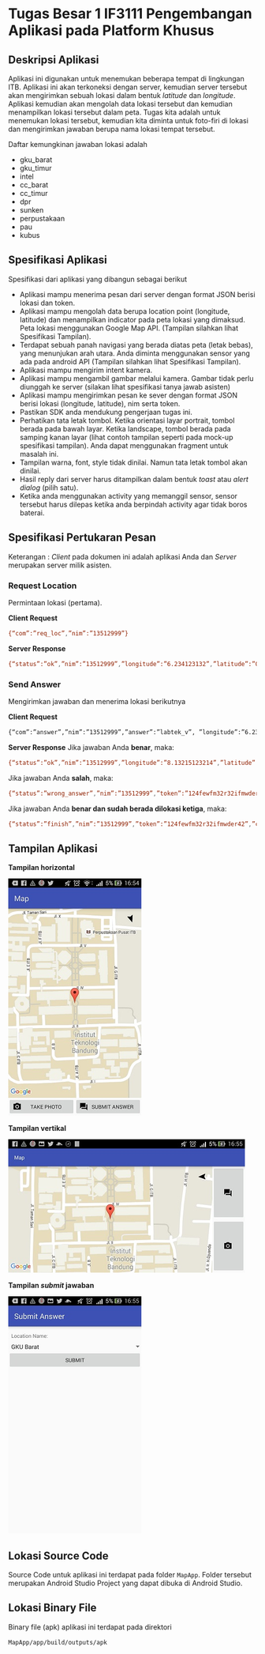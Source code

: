 ﻿# Tugas Besar 1 IF3111 Pengembangan Aplikasi pada Platform Khusus

## Deskripsi Aplikasi

Aplikasi ini digunakan untuk menemukan beberapa tempat di lingkungan ITB. Aplikasi ini akan terkoneksi dengan server, kemudian server tersebut akan mengirimkan sebuah lokasi dalam bentuk *latitude* dan *longitude*. Aplikasi kemudian akan mengolah data lokasi tersebut dan kemudian menampilkan lokasi tersebut dalam peta. Tugas kita adalah untuk menemukan lokasi tersebut, kemudian kita diminta untuk foto-firi di lokasi dan mengirimkan jawaban berupa nama lokasi tempat tersebut.

Daftar kemungkinan jawaban lokasi adalah

* gku_barat
* gku_timur
* intel
* cc_barat
* cc_timur
* dpr
* sunken
* perpustakaan
* pau
* kubus

## Spesifikasi Aplikasi

Spesifikasi dari aplikasi yang dibangun sebagai berikut

* Aplikasi mampu menerima pesan dari server dengan format JSON berisi lokasi dan token.
* Aplikasi mampu mengolah data berupa location point (longitude, latitude) dan menampilkan indicator pada peta lokasi yang dimaksud. Peta lokasi menggunakan Google Map API. (Tampilan silahkan lihat Spesifikasi Tampilan).
* Terdapat sebuah panah navigasi yang berada diatas peta (letak bebas), yang menunjukan arah utara. Anda diminta menggunakan sensor yang ada pada android API (Tampilan silahkan lihat Spesifikasi Tampilan).
* Aplikasi mampu mengirim intent kamera.
* Aplikasi mampu mengambil gambar melalui kamera. Gambar tidak perlu diunggah ke server (silakan lihat spesifikasi tanya jawab asisten)
* Aplikasi mampu mengirimkan pesan ke sever dengan format JSON berisi lokasi (longitude, latitude), nim serta token.
* Pastikan SDK anda mendukung pengerjaan tugas ini.
* Perhatikan tata letak tombol. Ketika orientasi layar portrait, tombol berada pada bawah layar. Ketika landscape, tombol berada pada samping kanan layar (lihat contoh tampilan seperti pada mock-up spesifikasi tampilan). Anda dapat menggunakan fragment untuk masalah ini.
* Tampilan warna, font, style tidak dinilai. Namun tata letak tombol akan dinilai.
* Hasil reply dari server harus ditampilkan dalam bentuk *toast* atau *alert dialog* (pilih satu).
* Ketika anda menggunakan activity yang memanggil sensor, sensor tersebut harus dilepas ketika anda berpindah activity agar tidak boros baterai.


## Spesifikasi Pertukaran Pesan
Keterangan : *Client* pada dokumen ini adalah aplikasi Anda dan *Server* merupakan server milik asisten.
### Request Location
Permintaan lokasi (pertama).

**Client Request**
```sh
{“com”:”req_loc”,”nim”:”13512999”}
```
**Server Response** 
```sh
{“status”:”ok”,”nim”:”13512999”,”longitude”:”6.234123132”,”latitude”:”0.1234123412”,”token”:”21nu2f2n3rh23diefef23hr23ew”}
```
### Send Answer
Mengirimkan jawaban dan menerima lokasi berikutnya

**Client Request**
```sh
{“com”:”answer”,”nim”:”13512999”,”answer”:”labtek_v”, ”longitude”:”6.234123132”,”latitude”:”0.1234123412”,”token”:”21nu2f2n3rh23diefef23hr23ew”}
```
**Server Response**
Jika jawaban Anda **benar**, maka:
```sh
{“status”:”ok”,”nim”:”13512999”,”longitude”:”8.13215123214”,”latitude”:”9.1234123412”,”token”:”124fewfm32r32ifmwder42”}
```
Jika jawaban Anda **salah**, maka:
```sh
{“status”:”wrong_answer”,”nim”:”13512999”,”token”:”124fewfm32r32ifmwder42”}
```
Jika jawaban Anda **benar dan sudah berada dilokasi ketiga**, maka:
```sh
{“status”:”finish”,”nim”:”13512999”,”token”:”124fewfm32r32ifmwder42”,”check”:1}
```
## Tampilan Aplikasi

**Tampilan horizontal**

![alt text](img/map_activity.jpg "Tampilan horizontal")

**Tampilan vertikal**

![alt text](img/map_activity-land.jpg "Tampilan vertikal")

**Tampilan *submit* jawaban**

![alt text](img/submit_answer_activity.jpg "Tampilan submit jawaban")



## Lokasi Source Code
Source Code untuk aplikasi ini terdapat pada folder `MapApp`. Folder tersebut merupakan Android Studio Project yang dapat dibuka di Android Studio.

## Lokasi Binary File
Binary file (apk) aplikasi ini terdapat pada direktori
```
MapApp/app/build/outputs/apk
```

[Markdown]: <http://dillinger.io/>